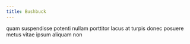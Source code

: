 ```yaml
---
title: Bushbuck
---
```


quam suspendisse potenti nullam porttitor lacus at turpis donec posuere metus vitae ipsum aliquam non
